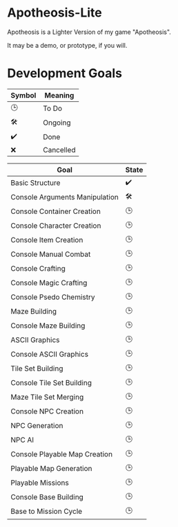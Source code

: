 # Apotheosis-Lite

Apotheosis is a Lighter Version of my game "Apotheosis".

It may be a demo, or prototype, if you will.

# Development Goals

|Symbol|Meaning|
|-|-|
|🕒|To Do|
|🛠️|Ongoing|
|✔️|Done|
|❌|Cancelled|

| Goal | State |
|------|-------|
|Basic Structure|✔️|
|Console Arguments Manipulation |🛠️|
|Console Container Creation |🕒|
|Console Character Creation |🕒|
|Console Item Creation |🕒|
|Console Manual Combat |🕒|
|Console Crafting |🕒|
|Console Magic Crafting |🕒|
|Console Psedo Chemistry |🕒|
|Maze Building |🕒|
|Console Maze Building |🕒|
|ASCII Graphics|🕒|
|Console ASCII Graphics|🕒|
|Tile Set Building |🕒|
|Console Tile Set Building |🕒|
|Maze Tile Set Merging |🕒|
|Console NPC Creation |🕒|
|NPC Generation |🕒|
|NPC AI |🕒|
|Console Playable Map Creation |🕒|
|Playable Map Generation |🕒|
|Playable Missions |🕒|
|Console Base Building |🕒|
|Base to Mission Cycle |🕒|
